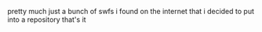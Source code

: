 pretty much just a bunch of swfs i found  on the internet that i decided to put into a repository
that's it
